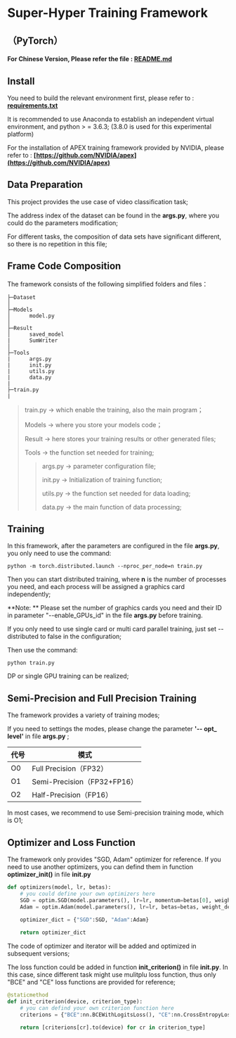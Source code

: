 # Super-Hyper Training Framework

## （PyTorch）



#### For Chinese Version, Please refer the file : [**README.md**](README.md)



## Install 

You need to build the relevant environment first, please refer to : [**requirements.txt**](requirements.txt)

It is recommended to use Anaconda to establish an independent virtual environment, and python > = 3.6.3; (3.8.0 is used for this experimental platform)

For the installation of APEX training framework provided by NVIDIA, please refer to : **[https://github.com/NVIDIA/apex](https://github.com/NVIDIA/apex)**



## Data Preparation

This project provides the use case of video classification task;

The address index of the dataset can be found in the **args.py**, where you could do the parameters modification;

For different tasks, the composition of data sets have significant different, so there is no repetition in this file;



## Frame Code Composition

The framework consists of the following simplified folders and files：

```shell
├─Dataset
│
├─Models
│      model.py
│
├─Result
│      saved_model
|      SumWriter
│
├─Tools
|      args.py
|      init.py
|      utils.py
|      data.py
|
├─train.py
|
```

> train.py -> which enable the training, also the main program；
>
> Models ->  where you store your models code；
>
> Result   -> here stores your training results or other generated files;
>
> Tools     -> the function set needed for training;
>
> > args.py -> parameter configuration file;
> >
> > init.py   -> Initialization of training function;
> >
> > utils.py ->  the function set needed for data loading;
> >
> > data.py -> the main function of data processing;



## Training

In this framework, after the parameters are configured in the file **args.py**, you only need to use the command:

```shell
python -m torch.distributed.launch --nproc_per_node=n train.py
```

Then you can start distributed training, where **n** is the number of processes you need, and each process will be assigned a graphics card independently;

**Note: ** Please set the number of graphics cards you need and their ID in parameter "--enable_GPUs_id" in the file **args.py** before training.



If you only need to use single card or multi card parallel training, just set -- distributed to false in the configuration;

Then use the command:

```shell
python train.py
```

DP or single GPU training can be realized;



## Semi-Precision and Full Precision Training

The framework provides a variety of training modes;

If you need to settings the modes, please change the parameter **'-- opt_ level'** in file **args.py** ;

| 代号 | 模式                        |
| ---- | --------------------------- |
| O0   | Full Precision（FP32）      |
| O1   | Semi-Precision（FP32+FP16） |
| O2   | Half-Precision（FP16）      |

In most cases, we recommend to use Semi-precision training mode, which is O1;



## Optimizer and Loss Function

The framework only provides "SGD, Adam" optimizer for reference. If you need to use another optimizers, you can defind them in function **optimizer_init()** in file **init.py**

```python
def optimizers(model, lr, betas):
    # you could define your own optimizers here
    SGD = optim.SGD(model.parameters(), lr=lr, momentum=betas[0], weight_decay=1e-2)
    Adam = optim.Adam(model.parameters(), lr=lr, betas=betas, weight_decay=1e-3)
	
    optimizer_dict = {"SGD":SGD, "Adam":Adam}

    return optimizer_dict
```
The code of optimizer and iterator will be added and optimized in subsequent versions;



The loss function could be added in function **init_criterion()** in file **init.py**. In this case, since different task might use mulitplu loss function, thus only "BCE" and "CE" loss functions are provided for reference;

```python
@staticmethod
def init_criterion(device, criterion_type):
    # you can defind your own criterion function here
    criterions = {"BCE":nn.BCEWithLogitsLoss(), "CE":nn.CrossEntropyLoss()}

    return [criterions[cr].to(device) for cr in criterion_type]
```
